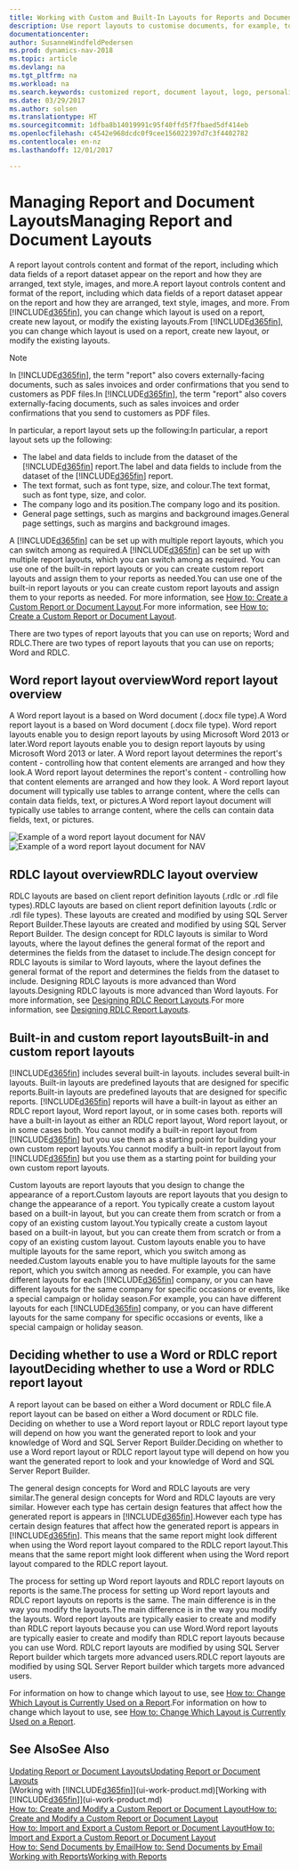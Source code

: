 ```yaml
---
title: Working with Custom and Built-In Layouts for Reports and Documents
description: Use report layouts to customise documents, for example, to personalise the font, logo, or page settings of PDF files you send to customers.
documentationcenter: 
author: SusanneWindfeldPedersen
ms.prod: dynamics-nav-2018
ms.topic: article
ms.devlang: na
ms.tgt_pltfrm: na
ms.workload: na
ms.search.keywords: customized report, document layout, logo, personalize
ms.date: 03/29/2017
ms.author: solsen
ms.translationtype: HT
ms.sourcegitcommit: 1dfba8b14019991c95f40ffd5f7fbaed5df414eb
ms.openlocfilehash: c4542e968dcdc0f9cee156022397d7c3f4402782
ms.contentlocale: en-nz
ms.lasthandoff: 12/01/2017

---
```

# <a name="managing-report-and-document-layouts"></a><span data-ttu-id="a2775-103">Managing Report and Document Layouts</span><span class="sxs-lookup"><span data-stu-id="a2775-103">Managing Report and Document Layouts</span></span>
<span data-ttu-id="a2775-104">A report layout controls content and format of the report, including which data fields of a report dataset appear on the report and how they are arranged, text style, images, and more.</span><span class="sxs-lookup"><span data-stu-id="a2775-104">A report layout controls content and format of the report, including which data fields of a report dataset appear on the report and how they are arranged, text style, images, and more.</span></span> <span data-ttu-id="a2775-105">From [!INCLUDE[d365fin](includes/d365fin_md.md)], you can change which layout is used on a report, create new layout, or modify the existing layouts.</span><span class="sxs-lookup"><span data-stu-id="a2775-105">From [!INCLUDE[d365fin](includes/d365fin_md.md)], you can change which layout is used on a report, create new layout, or modify the existing layouts.</span></span>

> [!NOTE]  
>   <span data-ttu-id="a2775-106">In [!INCLUDE[d365fin](includes/d365fin_md.md)], the term "report" also covers externally-facing documents, such as sales invoices and order confirmations that you send to customers as PDF files.</span><span class="sxs-lookup"><span data-stu-id="a2775-106">In [!INCLUDE[d365fin](includes/d365fin_md.md)], the term "report" also covers externally-facing documents, such as sales invoices and order confirmations that you send to customers as PDF files.</span></span>

<span data-ttu-id="a2775-107">In particular, a report layout sets up the following:</span><span class="sxs-lookup"><span data-stu-id="a2775-107">In particular, a report layout sets up the following:</span></span>

* <span data-ttu-id="a2775-108">The label and data fields to include from the dataset of the [!INCLUDE[d365fin](includes/d365fin_md.md)] report.</span><span class="sxs-lookup"><span data-stu-id="a2775-108">The label and data fields to include from the dataset of the [!INCLUDE[d365fin](includes/d365fin_md.md)] report.</span></span>
* <span data-ttu-id="a2775-109">The text format, such as font type, size, and colour.</span><span class="sxs-lookup"><span data-stu-id="a2775-109">The text format, such as font type, size, and color.</span></span>
* <span data-ttu-id="a2775-110">The company logo and its position.</span><span class="sxs-lookup"><span data-stu-id="a2775-110">The company logo and its position.</span></span>
* <span data-ttu-id="a2775-111">General page settings, such as margins and background images.</span><span class="sxs-lookup"><span data-stu-id="a2775-111">General page settings, such as margins and background images.</span></span>

<span data-ttu-id="a2775-112">A [!INCLUDE[d365fin](includes/d365fin_md.md)] can be set up with multiple report layouts, which you can switch among as required.</span><span class="sxs-lookup"><span data-stu-id="a2775-112">A [!INCLUDE[d365fin](includes/d365fin_md.md)] can be set up with multiple report layouts, which you can switch among as required.</span></span> <span data-ttu-id="a2775-113">You can use one of the built-in report layouts or you can create custom report layouts and assign them to your reports as needed.</span><span class="sxs-lookup"><span data-stu-id="a2775-113">You can use one of the built-in report layouts or you can create custom report layouts and assign them to your reports as needed.</span></span> <span data-ttu-id="a2775-114">For more information, see [How to: Create a Custom Report or Document Layout](ui-how-create-custom-report-layout.md).</span><span class="sxs-lookup"><span data-stu-id="a2775-114">For more information, see [How to: Create a Custom Report or Document Layout](ui-how-create-custom-report-layout.md).</span></span>

<span data-ttu-id="a2775-115">There are two types of report layouts that you can use on reports; Word and RDLC.</span><span class="sxs-lookup"><span data-stu-id="a2775-115">There are two types of report layouts that you can use on reports; Word and RDLC.</span></span>

## <a name="word-report-layout-overview"></a><span data-ttu-id="a2775-116">Word report layout overview</span><span class="sxs-lookup"><span data-stu-id="a2775-116">Word report layout overview</span></span>
<span data-ttu-id="a2775-117">A Word report layout is a based on Word document (.docx file type).</span><span class="sxs-lookup"><span data-stu-id="a2775-117">A Word report layout is a based on Word document (.docx file type).</span></span> <span data-ttu-id="a2775-118">Word report layouts enable you to design report layouts by using Microsoft Word 2013 or later.</span><span class="sxs-lookup"><span data-stu-id="a2775-118">Word report layouts enable you to design report layouts by using Microsoft Word 2013 or later.</span></span> <span data-ttu-id="a2775-119">A Word report layout determines the report's content - controlling how that content elements are arranged and how they look.</span><span class="sxs-lookup"><span data-stu-id="a2775-119">A Word report layout determines the report's content - controlling how that content elements are arranged and how they look.</span></span> <span data-ttu-id="a2775-120">A Word report layout document will typically use tables to arrange content, where the cells can contain data fields, text, or pictures.</span><span class="sxs-lookup"><span data-stu-id="a2775-120">A Word report layout document will typically use tables to arrange content, where the cells can contain data fields, text, or pictures.</span></span>

 <span data-ttu-id="a2775-121">![Example of a word report layout document for NAV](media/nav_wordreportlayout_edit_in_word_example.png "NAV_WordReportLayout_Edit_In_Word_Example")</span><span class="sxs-lookup"><span data-stu-id="a2775-121">![Example of a word report layout document for NAV](media/nav_wordreportlayout_edit_in_word_example.png "NAV_WordReportLayout_Edit_In_Word_Example")</span></span>  

## <a name="rdlc-layout-overview"></a><span data-ttu-id="a2775-122">RDLC layout overview</span><span class="sxs-lookup"><span data-stu-id="a2775-122">RDLC layout overview</span></span>
<span data-ttu-id="a2775-123">RDLC layouts are based on client report definition layouts (.rdlc or .rdl file types).</span><span class="sxs-lookup"><span data-stu-id="a2775-123">RDLC layouts are based on client report definition layouts (.rdlc or .rdl file types).</span></span> <span data-ttu-id="a2775-124">These layouts are created and modified by using SQL Server Report Builder.</span><span class="sxs-lookup"><span data-stu-id="a2775-124">These layouts are created and modified by using SQL Server Report Builder.</span></span> <span data-ttu-id="a2775-125">The design concept for RDLC layouts is similar to Word layouts, where the layout defines the general format of the report and determines the fields from the dataset to include.</span><span class="sxs-lookup"><span data-stu-id="a2775-125">The design concept for RDLC layouts is similar to Word layouts, where the layout defines the general format of the report and determines the fields from the dataset to include.</span></span> <span data-ttu-id="a2775-126">Designing RDLC layouts is more advanced than Word layouts.</span><span class="sxs-lookup"><span data-stu-id="a2775-126">Designing RDLC layouts is more advanced than Word layouts.</span></span> <span data-ttu-id="a2775-127">For more information, see [Designing RDLC Report Layouts](https://msdn.microsoft.com/en-us/dynamics-nav/designing-rdlc-report-layouts).</span><span class="sxs-lookup"><span data-stu-id="a2775-127">For more information, see [Designing RDLC Report Layouts](https://msdn.microsoft.com/en-us/dynamics-nav/designing-rdlc-report-layouts).</span></span>

## <a name="built-in-and-custom-report-layouts"></a><span data-ttu-id="a2775-128">Built-in and custom report layouts</span><span class="sxs-lookup"><span data-stu-id="a2775-128">Built-in and custom report layouts</span></span>
[!INCLUDE[d365fin](includes/d365fin_md.md)]<span data-ttu-id="a2775-129"> includes several built-in layouts.</span><span class="sxs-lookup"><span data-stu-id="a2775-129"> includes several built-in layouts.</span></span> <span data-ttu-id="a2775-130">Built-in layouts are predefined layouts that are designed for specific reports.</span><span class="sxs-lookup"><span data-stu-id="a2775-130">Built-in layouts are predefined layouts that are designed for specific reports.</span></span> [!INCLUDE[d365fin](includes/d365fin_md.md)]<span data-ttu-id="a2775-131"> reports will have a built-in layout as either an RDLC report layout, Word report layout, or in some cases both.</span><span class="sxs-lookup"><span data-stu-id="a2775-131"> reports will have a built-in layout as either an RDLC report layout, Word report layout, or in some cases both.</span></span> <span data-ttu-id="a2775-132">You cannot modify a built-in report layout from [!INCLUDE[d365fin](includes/d365fin_md.md)] but you use them as a starting point for building your own custom report layouts.</span><span class="sxs-lookup"><span data-stu-id="a2775-132">You cannot modify a built-in report layout from [!INCLUDE[d365fin](includes/d365fin_md.md)] but you use them as a starting point for building your own custom report layouts.</span></span>

<span data-ttu-id="a2775-133">Custom layouts are report layouts that you design to change the appearance of a report.</span><span class="sxs-lookup"><span data-stu-id="a2775-133">Custom layouts are report layouts that you design to change the appearance of a report.</span></span> <span data-ttu-id="a2775-134">You typically create a custom layout based on a built-in layout, but you can create them from scratch or from a copy of an existing custom layout.</span><span class="sxs-lookup"><span data-stu-id="a2775-134">You typically create a custom layout based on a built-in layout, but you can create them from scratch or from a copy of an existing custom layout.</span></span> <span data-ttu-id="a2775-135">Custom layouts enable you to have multiple layouts for the same report, which you switch among as needed.</span><span class="sxs-lookup"><span data-stu-id="a2775-135">Custom layouts enable you to have multiple layouts for the same report, which you switch among as needed.</span></span> <span data-ttu-id="a2775-136">For example, you can have different layouts for each [!INCLUDE[d365fin](includes/d365fin_md.md)] company, or you can have different layouts for the same company for specific occasions or events, like a special campaign or holiday season.</span><span class="sxs-lookup"><span data-stu-id="a2775-136">For example, you can have different layouts for each [!INCLUDE[d365fin](includes/d365fin_md.md)] company, or you can have different layouts for the same company for specific occasions or events, like a special campaign or holiday season.</span></span>

## <a name="deciding-whether-to-use-a-word-or-rdlc-report-layout"></a><span data-ttu-id="a2775-137">Deciding whether to use a Word or RDLC report layout</span><span class="sxs-lookup"><span data-stu-id="a2775-137">Deciding whether to use a Word or RDLC report layout</span></span>
<span data-ttu-id="a2775-138">A report layout can be based on either a Word document or RDLC file.</span><span class="sxs-lookup"><span data-stu-id="a2775-138">A report layout can be based on either a Word document or RDLC file.</span></span> <span data-ttu-id="a2775-139">Deciding on whether to use a Word report layout or RDLC report layout type will depend on how you want the generated report to look and your knowledge of Word and SQL Server Report Builder.</span><span class="sxs-lookup"><span data-stu-id="a2775-139">Deciding on whether to use a Word report layout or RDLC report layout type will depend on how you want the generated report to look and your knowledge of Word and SQL Server Report Builder.</span></span>

<span data-ttu-id="a2775-140">The general design concepts for Word and RDLC layouts are very similar.</span><span class="sxs-lookup"><span data-stu-id="a2775-140">The general design concepts for Word and RDLC layouts are very similar.</span></span> <span data-ttu-id="a2775-141">However each type has certain design features that affect how the generated report is appears in [!INCLUDE[d365fin](includes/d365fin_md.md)].</span><span class="sxs-lookup"><span data-stu-id="a2775-141">However each type has certain design features that affect how the generated report is appears in [!INCLUDE[d365fin](includes/d365fin_md.md)].</span></span> <span data-ttu-id="a2775-142">This means that the same report might look different when using the Word report layout compared to the RDLC report layout.</span><span class="sxs-lookup"><span data-stu-id="a2775-142">This means that the same report might look different when using the Word report layout compared to the RDLC report layout.</span></span>

<span data-ttu-id="a2775-143">The process for setting up Word report layouts and RDLC report layouts on reports is the same.</span><span class="sxs-lookup"><span data-stu-id="a2775-143">The process for setting up Word report layouts and RDLC report layouts on reports is the same.</span></span> <span data-ttu-id="a2775-144">The main difference is in the way you modify the layouts.</span><span class="sxs-lookup"><span data-stu-id="a2775-144">The main difference is in the way you modify the layouts.</span></span> <span data-ttu-id="a2775-145">Word report layouts are typically easier to create and modify than RDLC report layouts because you can use Word.</span><span class="sxs-lookup"><span data-stu-id="a2775-145">Word report layouts are typically easier to create and modify than RDLC report layouts because you can use Word.</span></span> <span data-ttu-id="a2775-146">RDLC report layouts are modified by using SQL Server Report builder which targets more advanced users.</span><span class="sxs-lookup"><span data-stu-id="a2775-146">RDLC report layouts are modified by using SQL Server Report builder which targets more advanced users.</span></span>

<span data-ttu-id="a2775-147">For information on how to change which layout to use, see [How to: Change Which Layout is Currently Used on a Report](ui-how-change-layout-currently-used-report.md).</span><span class="sxs-lookup"><span data-stu-id="a2775-147">For information on how to change which layout to use, see [How to: Change Which Layout is Currently Used on a Report](ui-how-change-layout-currently-used-report.md).</span></span>

## <a name="see-also"></a><span data-ttu-id="a2775-148">See Also</span><span class="sxs-lookup"><span data-stu-id="a2775-148">See Also</span></span>
[<span data-ttu-id="a2775-149">Updating Report or Document Layouts</span><span class="sxs-lookup"><span data-stu-id="a2775-149">Updating Report or Document Layouts</span></span>](ui-update-report-layouts.md)  
<span data-ttu-id="a2775-150">[Working with [!INCLUDE[d365fin](includes/d365fin_md.md)]](ui-work-product.md)</span><span class="sxs-lookup"><span data-stu-id="a2775-150">[Working with [!INCLUDE[d365fin](includes/d365fin_md.md)]](ui-work-product.md)</span></span>  
[<span data-ttu-id="a2775-151">How to: Create and Modify a Custom Report or Document Layout</span><span class="sxs-lookup"><span data-stu-id="a2775-151">How to: Create and Modify a Custom Report or Document Layout</span></span>](ui-how-create-custom-report-layout.md)  
[<span data-ttu-id="a2775-152">How to: Import and Export a Custom Report or Document Layout</span><span class="sxs-lookup"><span data-stu-id="a2775-152">How to: Import and Export a Custom Report or Document Layout</span></span>](ui-how-import-and-export-report-layout.md)  
[<span data-ttu-id="a2775-153">How to: Send Documents by Email</span><span class="sxs-lookup"><span data-stu-id="a2775-153">How to: Send Documents by Email</span></span>](ui-how-send-documents-email.md)  
[<span data-ttu-id="a2775-154">Working with Reports</span><span class="sxs-lookup"><span data-stu-id="a2775-154">Working with Reports</span></span>](ui-work-report.md)  

